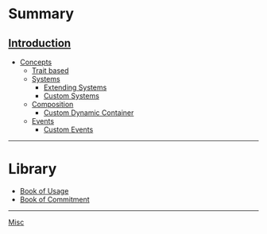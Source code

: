 # Summary

[Introduction](./introduction.md)
---
- [Concepts](./concepts/concepts.md)
    - [Trait based](./concepts/traits_based_cross_plattform.md)
    - [Systems](./concepts/systems.md)
        - [Extending Systems]()
        - [Custom Systems]()
    - [Composition](./concepts/composition.md)
        - [Custom Dynamic Container]()
    - [Events](./concepts/events.md)
        - [Custom Events]()
---
# Library
- [Book of Usage]()
- [Book of Commitment]()
---
[Misc](./misc.md)